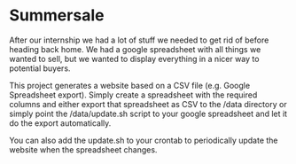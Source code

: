 Summersale
===========

After our internship we had a lot of stuff we needed to get rid of before heading back home. We had a google spreadsheet with all things we wanted to sell, but we wanted to display everything in a nicer way to potential buyers.

This project generates a website based on a CSV file (e.g. Google Spreadsheet export). Simply create a spreadsheet with the required columns and either export that spreadsheet as CSV to the /data directory or simply point the /data/update.sh script to your google spreadsheet and let it do the export automatically.

You can also add the update.sh to your crontab to periodically update the website when the spreadsheet changes.
